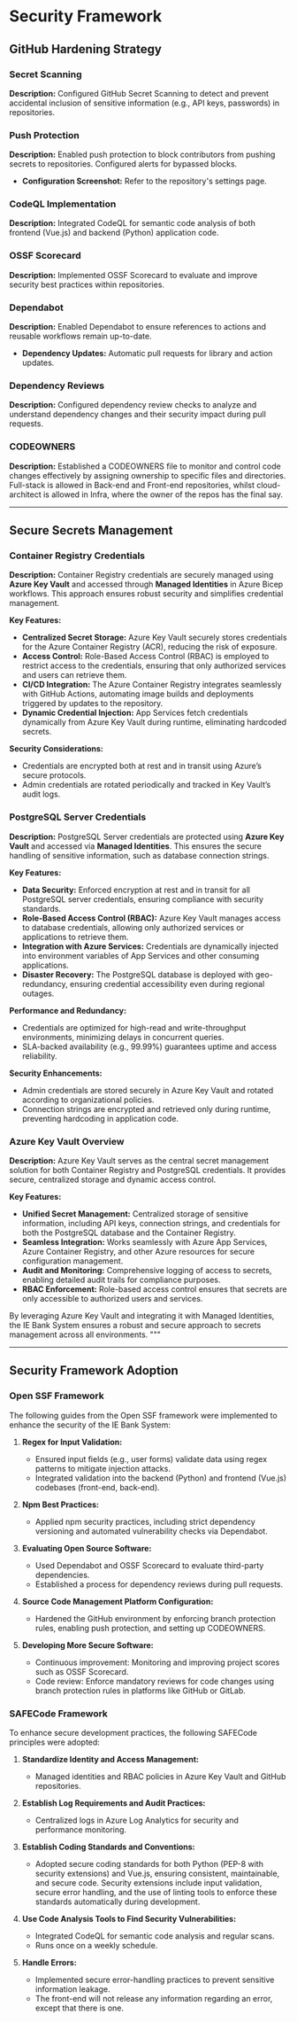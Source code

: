 # Security Framework

## GitHub Hardening Strategy

### Secret Scanning
**Description:** Configured GitHub Secret Scanning to detect and prevent accidental inclusion of sensitive information (e.g., API keys, passwords) in repositories.

### Push Protection
**Description:** Enabled push protection to block contributors from pushing secrets to repositories. Configured alerts for bypassed blocks.
- **Configuration Screenshot:** Refer to the repository's settings page.

### CodeQL Implementation
**Description:** Integrated CodeQL for semantic code analysis of both frontend (Vue.js) and backend (Python) application code.

### OSSF Scorecard
**Description:** Implemented OSSF Scorecard to evaluate and improve security best practices within repositories.

### Dependabot
**Description:** Enabled Dependabot to ensure references to actions and reusable workflows remain up-to-date.
- **Dependency Updates:** Automatic pull requests for library and action updates.

### Dependency Reviews
**Description:** Configured dependency review checks to analyze and understand dependency changes and their security impact during pull requests.

### CODEOWNERS
**Description:** Established a CODEOWNERS file to monitor and control code changes effectively by assigning ownership to specific files and directories. Full-stack is allowed in Back-end and Front-end repositories, whilst cloud-architect is allowed in Infra, where the owner of the repos has the final say.

---

## Secure Secrets Management

### Container Registry Credentials
**Description:** Container Registry credentials are securely managed using **Azure Key Vault** and accessed through **Managed Identities** in Azure Bicep workflows. This approach ensures robust security and simplifies credential management.

**Key Features:**
- **Centralized Secret Storage:** Azure Key Vault securely stores credentials for the Azure Container Registry (ACR), reducing the risk of exposure.
- **Access Control:** Role-Based Access Control (RBAC) is employed to restrict access to the credentials, ensuring that only authorized services and users can retrieve them.
- **CI/CD Integration:** The Azure Container Registry integrates seamlessly with GitHub Actions, automating image builds and deployments triggered by updates to the repository.
- **Dynamic Credential Injection:** App Services fetch credentials dynamically from Azure Key Vault during runtime, eliminating hardcoded secrets.

**Security Considerations:**
- Credentials are encrypted both at rest and in transit using Azure’s secure protocols.
- Admin credentials are rotated periodically and tracked in Key Vault’s audit logs.

### PostgreSQL Server Credentials
**Description:** PostgreSQL Server credentials are protected using **Azure Key Vault** and accessed via **Managed Identities**. This ensures the secure handling of sensitive information, such as database connection strings.

**Key Features:**
- **Data Security:** Enforced encryption at rest and in transit for all PostgreSQL server credentials, ensuring compliance with security standards.
- **Role-Based Access Control (RBAC):** Azure Key Vault manages access to database credentials, allowing only authorized services or applications to retrieve them.
- **Integration with Azure Services:** Credentials are dynamically injected into environment variables of App Services and other consuming applications.
- **Disaster Recovery:** The PostgreSQL database is deployed with geo-redundancy, ensuring credential accessibility even during regional outages.

**Performance and Redundancy:**
- Credentials are optimized for high-read and write-throughput environments, minimizing delays in concurrent queries.
- SLA-backed availability (e.g., 99.99%) guarantees uptime and access reliability.

**Security Enhancements:**
- Admin credentials are stored securely in Azure Key Vault and rotated according to organizational policies.
- Connection strings are encrypted and retrieved only during runtime, preventing hardcoding in application code.

### Azure Key Vault Overview
**Description:** Azure Key Vault serves as the central secret management solution for both Container Registry and PostgreSQL credentials. It provides secure, centralized storage and dynamic access control.

**Key Features:**
- **Unified Secret Management:** Centralized storage of sensitive information, including API keys, connection strings, and credentials for both the PostgreSQL database and the Container Registry.
- **Seamless Integration:** Works seamlessly with Azure App Services, Azure Container Registry, and other Azure resources for secure configuration management.
- **Audit and Monitoring:** Comprehensive logging of access to secrets, enabling detailed audit trails for compliance purposes.
- **RBAC Enforcement:** Role-based access control ensures that secrets are only accessible to authorized users and services.

By leveraging Azure Key Vault and integrating it with Managed Identities, the IE Bank System ensures a robust and secure approach to secrets management across all environments.
"""


---

## Security Framework Adoption

### Open SSF Framework
The following guides from the Open SSF framework were implemented to enhance the security of the IE Bank System:

1. **Regex for Input Validation:**
   - Ensured input fields (e.g., user forms) validate data using regex patterns to mitigate injection attacks.
   - Integrated validation into the backend (Python) and frontend (Vue.js) codebases (front-end, back-end).

2. **Npm Best Practices:**
   - Applied npm security practices, including strict dependency versioning and automated vulnerability checks via Dependabot.

3. **Evaluating Open Source Software:**
   - Used Dependabot and OSSF Scorecard to evaluate third-party dependencies.
   - Established a process for dependency reviews during pull requests.

4. **Source Code Management Platform Configuration:**
   - Hardened the GitHub environment by enforcing branch protection rules, enabling push protection, and setting up CODEOWNERS.
  
5. **Developing More Secure Software:**
   - Continuous improvement: Monitoring and improving project scores such as OSSF Scorecard.
   - Code review: Enforce mandatory reviews for code changes using branch protection rules in platforms like GitHub or GitLab.

### SAFECode Framework
To enhance secure development practices, the following SAFECode principles were adopted:

1. **Standardize Identity and Access Management:**
   - Managed identities and RBAC policies in Azure Key Vault and GitHub repositories.

2. **Establish Log Requirements and Audit Practices:**
   - Centralized logs in Azure Log Analytics for security and performance monitoring.

3. **Establish Coding Standards and Conventions:**
   - Adopted secure coding standards for both Python (PEP-8 with security extensions) and Vue.js, ensuring consistent, maintainable, and secure code. Security extensions include input validation, secure error handling, and the use of linting tools to enforce these standards automatically during development.
  
4. **Use Code Analysis Tools to Find Security Vulnerabilities:**
   - Integrated CodeQL for semantic code analysis and regular scans.
   - Runs once on a weekly schedule.

5. **Handle Errors:**
   - Implemented secure error-handling practices to prevent sensitive information leakage.
   - The front-end will not release any information regarding an error, except that there is one.
